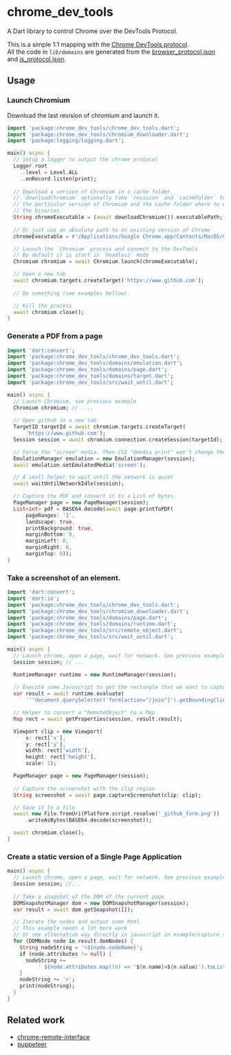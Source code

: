 # chrome_dev_tools

A Dart library to control Chrome over the DevTools Protocol.

This is a simple 1:1 mapping with the [Chrome DevTools protocol](https://chromedevtools.github.io/devtools-protocol/).  
All the code in `lib/domains` are generated from the [browser_protocol.json](https://chromium.googlesource.com/chromium/src/+/master/third_party/blink/renderer/core/inspector/browser_protocol-1.3.json) and [js_protocol.json](https://chromium.googlesource.com/v8/v8/+/master/src/inspector/js_protocol.json).


## Usage

### Launch Chromium

Download the last revision of chromium and launch it.
```dart
import 'package:chrome_dev_tools/chrome_dev_tools.dart';
import 'package:chrome_dev_tools/chromium_downloader.dart';
import 'package:logging/logging.dart';

main() async {
  // Setup a logger to output the chrome protocol
  Logger.root
    ..level = Level.ALL
    ..onRecord.listen(print);
  
  // Download a version of Chromium in a cache folder.
  // `downloadChromium` optionally take `revision` and `cacheFolder` to specify
  // the particular version of Chromium and the cache folder where to download
  // the binaries.
  String chromeExecutable = (await downloadChromium()).executablePath;
  
  // Or just use an absolute path to an existing version of Chrome
  chromeExecutable = r'/Applications/Google Chrome.app/Contents/MacOS/Google Chrome';

  // Launch the `Chromium` process and connect to the DevTools
  // By default it is start in `headless` mode
  Chromium chromium = await Chromium.launch(chromeExecutable);

  // Open a new tab
  await chromium.targets.createTarget('https://www.github.com');
  
  // Do something (see examples bellow).

  // Kill the process
  await chromium.close();
}
```

### Generate a PDF from a page

```dart
import 'dart:convert';
import 'package:chrome_dev_tools/chrome_dev_tools.dart';
import 'package:chrome_dev_tools/domains/emulation.dart';
import 'package:chrome_dev_tools/domains/page.dart';
import 'package:chrome_dev_tools/domains/target.dart';
import 'package:chrome_dev_tools/src/wait_until.dart';

main() async {
  // Launch Chromium, see previous example
  Chromium chromium; // ....
  
  // Open github in a new tab
  TargetID targetId = await chromium.targets.createTarget(
      'https://www.github.com');
  Session session = await chromium.connection.createSession(targetId);

  // Force the "screen" media. Then CSS "@media print" won't change the look
  EmulationManager emulation = new EmulationManager(session);
  await emulation.setEmulatedMedia('screen');

  // A small helper to wait until the network is quiet
  await waitUntilNetworkIdle(session);

  // Capture the PDF and convert it to a List of bytes.
  PageManager page = new PageManager(session);
  List<int> pdf = BASE64.decode(await page.printToPDF(
      pageRanges: '1',
      landscape: true,
      printBackground: true,
      marginBottom: 0,
      marginLeft: 0,
      marginRight: 0,
      marginTop: 0));
}
```

### Take a screenshot of an element.
```dart
import 'dart:convert';
import 'dart:io';
import 'package:chrome_dev_tools/chrome_dev_tools.dart';
import 'package:chrome_dev_tools/chromium_downloader.dart';
import 'package:chrome_dev_tools/domains/page.dart';
import 'package:chrome_dev_tools/domains/runtime.dart';
import 'package:chrome_dev_tools/src/remote_object.dart';
import 'package:chrome_dev_tools/src/wait_until.dart';

main() async {
  // Launch chrome, open a page, wait for network. See previous examples
  Session session; // ...

  RuntimeManager runtime = new RuntimeManager(session);
  
  // Execute some Javascript to get the rectangle that we want to capture
  var result = await runtime.evaluate(
      '''document.querySelector('form[action="/join"]').getBoundingClientRect();''');

  // Helper to convert a "RemoteObject" to a Map
  Map rect = await getProperties(session, result.result);

  Viewport clip = new Viewport(
      x: rect['x'],
      y: rect['y'],
      width: rect['width'],
      height: rect['height'],
      scale: 1);

  PageManager page = new PageManager(session);
  
  // Capture the screenshot with the clip region
  String screenshot = await page.captureScreenshot(clip: clip);

  // Save it to a file
  await new File.fromUri(Platform.script.resolve('_github_form.png'))
      .writeAsBytes(BASE64.decode(screenshot));

  await chromium.close();
}

```
### Create a static version of a Single Page Application
```dart
main() async {
  // Launch chrome, open a page, wait for network. See previous examples
  Session session; //...
  
  // Take a snapshot of the DOM of the current page
  DOMSnapshotManager dom = new DOMSnapshotManager(session);
  var result = await dom.getSnapshot([]);

  // Iterate the nodes and output some html.
  // This example needs a lot more work
  // Or see alternative way directly in javascript in example/capture_spa_with_javascript.dart
  for (DOMNode node in result.domNodes) {
    String nodeString = '<${node.nodeName}';
    if (node.attributes != null) {
      nodeString +=
          ' ${node.attributes.map((n) => '${n.name}=${n.value}').toList()}';
    }
    nodeString += '>';
    print(nodeString);
  }
}
```

## Related work
 * [chrome-remote-interface](https://github.com/cyrus-and/chrome-remote-interface)
 * [puppeteer](https://github.com/GoogleChrome/puppeteer)
